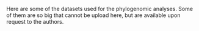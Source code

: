 Here are some of the datasets used for the phylogenomic analyses. Some of them are so big that cannot be upload here, but are available upon request to the authors.
